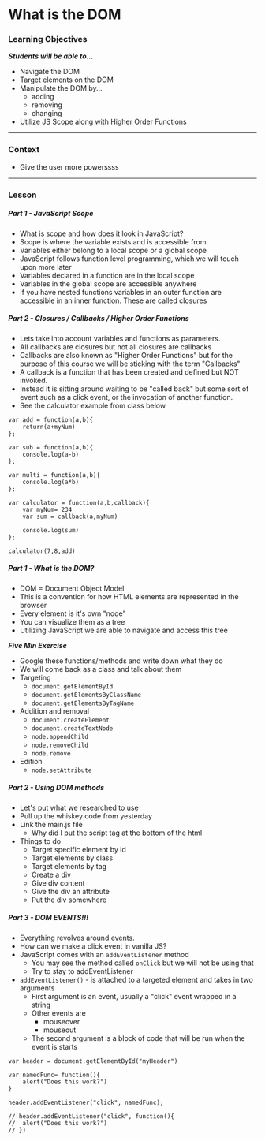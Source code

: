 # What is the DOM

### Learning Objectives
***Students will be able to...***

* Navigate the DOM
* Target elements on the DOM
* Manipulate the DOM by...
	* adding
	* removing
	* changing
* Utilize JS Scope along with Higher Order Functions

---
### Context

* Give the user more powerssss

---
### Lesson

##### Part 1 - JavaScript Scope

* What is scope and how does it look in JavaScript? 
* Scope is where the variable exists and is accessible from. 
* Variables either belong to a local scope or a global scope
* JavaScript follows function level programming, which we will touch upon more later
* Variables declared in a function are in the local scope
* Variables in the global scope are accessible anywhere
* If you have nested functions variables in an outer function are accessible in an inner function. These are called closures

##### Part 2 - Closures / Callbacks / Higher Order Functions 

* Lets take into account variables and functions as parameters. 
* All callbacks are closures but not all closures are callbacks
* Callbacks are also known as "Higher Order Functions" but for the purpose of this course we will be sticking with the term "Callbacks"
* A callback is a function that has been created and defined but NOT invoked.
* Instead it is sitting around waiting to be "called back" but some sort of event such as a click event, or the invocation of another function. 
* See the calculator example from class below

```
var add = function(a,b){
	return(a+myNum)
};

var sub = function(a,b){
	console.log(a-b)
};

var multi = function(a,b){
	console.log(a*b)
};

var calculator = function(a,b,callback){
	var myNum= 234
	var sum = callback(a,myNum)
	
	console.log(sum)
};

calculator(7,8,add)
```


##### Part 1 - What is the DOM?

* DOM = Document Object Model
* This is a convention for how HTML elements are represented in the browser
* Every element is it's own "node"
* You can visualize them as a tree
* Utilizing JavaScript we are able to navigate and access this tree

***Five Min Exercise***

* Google these functions/methods and write down what they do
* We will come back as a class and talk about them
* Targeting
  * `document.getElementById`
  * `document.getElementsByClassName`
  * `document.getElementsByTagName`
* Addition and removal
  * `document.createElement`
  * `document.createTextNode`
  * `node.appendChild`
  * `node.removeChild`
  * `node.remove`
* Edition
  * `node.setAttribute`


##### Part 2 - Using DOM methods

* Let's put what we researched to use
* Pull up the whiskey code from yesterday
* Link the main.js file
	* Why did I put the script tag at the bottom of the html
* Things to do
	* Target specific element by id
	* Target elements by class 
	* Target elements by tag
	* Create a div
	* Give div content
	* Give the div an attribute
	* Put the div somewhere

##### Part 3 - DOM EVENTS!!!

* Everything revolves around events. 
* How can we make a click event in vanilla JS?
* JavaScript comes with an `addEventListener` method
	* You may see the method called `onClick` but we will not be using that
	* Try to stay to addEventListener
* `addEventListener()` - is attached to a targeted element and takes in two arguments
	* First argument is an event, usually a "click" event wrapped in a string
	* Other events are
		* mouseover
		* mouseout
	* The second argument is a block of code that will be run when the event is starts	
	
```
var header = document.getElementById("myHeader")

var namedFunc= function(){
	alert("Does this work?")
}

header.addEventListener("click", namedFunc);

// header.addEventListener("click", function(){
// 	alert("Does this work?")
// })
```	


	
	
	
	
	
	
	
	
	
	
	
	
	
	

